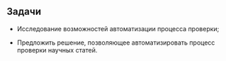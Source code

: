 ﻿## Задачи

* Исследование возможностей автоматизации процесса проверки;

* Предложить решение, позволяющее автоматизировать процесс проверки научных статей.